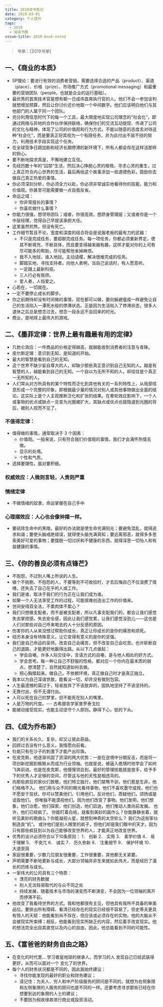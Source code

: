```yaml
---
title: 2019读书笔记
date: 2019-03-01
category: 个人提升
tags:
  - 2019
  - 阅读书籍
vssue-title: 2019-book-noted
---
```

> 书单：[2019书单]

## 一、《商业的本质》

* 5P理论：要进行有效的消费者营销，需要选择合适的产品（product）、渠道（place）、价格（prize）、市场推广方式（promotional messaging）和最重要的营销团队（people，也就是企业的运行基础）。
* 最优秀的首席技术官是想有朝一日成伟首席执行官的人。他们不会一参加谈判就想增加预算，然后让你讨价还价地取一个中间数字。他们应该明白他们与其他部门的人属于同一个团队。
* 充分利用信息时代下的每一个工具，最大限度地实现公司理念的“社会化”，即通过网络与异地的合作伙伴保持联络，确保你们的交流互动提现、传递了公司的文化与精神，体现了公司的价值观和行为方式。不能以随意的态度去对待这种“社会化”，而是要真正将其视为一个有限任务，并为此付出不屈不挠的努力，利用技术手段实现这个任务。
* 在全球竞争日趋加剧和经济长期停滞的新环境下，所有人都会存在这样活那样的担心。
* 要不断地探求真是，不懈地建立互信。
* 先经历数十年的“囚禁”生活，然后决心挣脱心灵的桎梏，寻求心灵的重生，过上真正符合内心世界的生活，最后再给这个故事添加一些道德色彩，鼓励你去做自己真正热爱的事情。
* 你必须深刻分析，你必须全力以赴，你必须非常诚实地看待你的技能、能力和价值观。你甚至可能需要做一点自我反省。
* 命运之域：
	- 你非常擅长的事情？
	- 你喜欢做什么事情？
* 你能力很强，想领导团队；或者，你很高效，想跻身管理层；又或者你是一个中层经理，觉得自己早就该承担大任。
* 这里虽然煎熬，但没有死亡。
* 工作细节暂且不论，宽度和深度的结合将会是说服老板的最有力的武器：
	* 不只是完成任务，要超额完成任务。每一项任务，你都必须重新界定，使其不断填充、不断具体，而且要变得越来越有趣，这样才能对你的上司有尽可能多的帮助，尽可能帮他省掉麻烦。
	* 我不入地狱，谁入地狱。主动请缨，解决很难完成的任务。
	* 脚踏实地，寻找支持者。向他人表明，当自己说话时，有人愿意听。
	* 一定跟上最新科技。
	* 三人行必有我师。
	* 爱人者，人恒爱之。
* 心若在，一切就在。
* 一定不要停止成长的脚步。
* 你之前期待却没有时间做的事情，现在都可以做，要向躲避瘟疫一样避免让自己的生活陷入一潭死水般的停滞状态。正是因为生活陷入了停滞状态，很多人退休之后总是想念过去，想念一段永远不会回来的时光。
* 商业，是地球上最伟大的游戏。

## 二、《墨菲定律：世界上最有趣最有用的定律》
* 凡勃仑效应：一件商品的价格定得越高，就越能收到消费者的注意与青睐。
* 皮尔斯定理：意识到无知，是知道的开始。
* 最大的智慧是看到自己的无知。
* 这个世界不缺少妄自尊大的人，却缺少那些真正意识到自己无知的人。越是有智慧的人，越能看到自己的无知。一个自以为无所不知的人，却往往是个真正一无所知的人。
* 人们常从对方所具有的某个特性而泛化到其他有关的一系列特性上，从局部信息形成一个完整的印象，即根据最少量的情况对别人或其他事物做出全面的结论。这实际上是个人主观推断泛化和扩张的结果。在晕轮效应影响下，一个人或事物的优点或缺点一旦变为光圈被扩大，其缺点或优点也就隐退到光圈的背后，被别人视而不见了。
### 不值得定律：
* 值得做的事情，通常取决于 3 个因素：
	* 价值观。一般来说，只有符合我们价值观的事情，我们才会满怀热情去做。
	* 显示的处境。
	* 个性和气质。
* 选择要理性，面对要积极。
### 权威效应：人微则言轻，人贵则严重
### 情绪定律
* 不做情绪的奴隶，命运掌握在自己手中
### 心理摆效应：人心也会像钟摆一样。
* 要祛除生命中的黑暗，最好的办法就是使生命充满阳光；要避免混乱，就得追求和谐；要使头脑戒绝错误，就得使头脑充满真知；要远离邪恶，就得多多思索美好可爱的事物；要摆脱一切讨厌和不健康的东西，就得深思一切怡人和有益健康的事情。



## 三、《你的善良必须有点锋芒》
* 不抱怨，不过别人嘴上所说的人生。
* 做个不挑剔、不抱怨的人，不要等到不可收拾时，才去后悔自己不仅浪费了情绪，还失去了自己在乎的人或工作。
* 我们是谁，取决于我们的行为正在让我们成为谁。
* 如果一个人无法享受工作的过程，可能很难创造出工作的价值来。
* 世间安得双全法，不累肉体不累心？
* 我们只想做支配者，而不是被支配者，所以凡事支配我们的，都会让我们感觉失去掌控感，失去安全感，因此让我们感觉累，让我们感觉没劲儿——这也是人们对那些对自己呼来喝去的人十分反感的原因。
* 伤害你的人从来没想过帮助你成长，真正让你成长的是你的痛苦和烦死。
* 经历本身没有特殊意义，让它变得有意义的是你的坚强。
* 我们是自己命运的巫师。改变自己会痛苦，但不改变自己会吃苦。也许斩断自己的退路，才能更好地赢得出路。从以下几点做起：
	* 学会自嘲。许多人际交往中，言语方式的自嘲，是与他人相处的好方式。
	* 学会思考。每一种让自己不舒服的性格，都对应一个你内在最本质的弱点，想清楚了，自然就知道如何去做。
	* 把心胸撑起来。做自己，不依赖环境，真正做自己时才是真正独立。
* 我本以为自己深谙世故，能看淡一切，却并没有做到包容。
* 人生最遗憾的莫过于，轻易放弃了不该放弃的，固执地坚持了不该坚持的。
* 无畏付出，但不无谓付出。
* 人可以死在自己的梦里，但不能死在别人的嘴里。
* 人是万物的尺度。--- 古希腊哲学家普罗泰戈拉
* 能被动接受现实，也能主动坚守个人原则。静得下心，低的下头。

## 四、《成为乔布斯》
* 我们的关系长久、复杂，却又让彼此获益。
* 回顾过去没有什么意义，我情愿向前看。
* 牡蛎只有在沙子的刺激下才能产出珍珠。
* 在皮克斯，他逐渐巩固了资深的两大优势：一是在逆境中分期反击，而是将一项创新挖掘到极致从而成为行业领袖。也就是说，被逼入绝境时他学会了如何飞奔前进。也是在皮克斯，他慢慢领会到，最好的管理技能就是放手，给予手下的优秀人才足够的空间，尽管这与他的天性是相违背的。
* 向那些疯狂的家伙们致敬，他们特立独行，他们桀骜不驯，他们惹是生非，他们格格不入。
他们用与众不同的眼光看待事物，他们不喜欢墨守成规，他们也不愿安于现状。你可以赞美他们，引用他们，反对他们，质疑他们，颂扬或是诋毁他们。
但唯独不能漠视他们。因为他们改变了事物。他们发明，他们想象，他们治愈，他们探索，他们创造，他们启迪，他们推动人类向前发展。
也许，他们已经疯了。
你能盯着白纸，就看到美妙的画作么？你能静静坐着，就听见美妙的歌曲么？你能凝视火星，就想到神奇的太空轮么？
我们为这些家伙制造良“机”。
或许他们是别人眼里的疯子，但他们却是我们眼中的天才。因为只有那些疯狂到以为自己能够改变世界的人，才能真正地改变世界。
* 优秀的设计必须符合以下10条原则：
1． 创新
2． 实用
3． 美学价值
4． 易于理解
5． 不突兀
6． 诚实
7． 历久弥新
8． 注重细节
9． 保护环境
10． 大道至简
* 家庭很重要，少数几位朋友很重要，工作很重要，其他都无关紧要。
* 声明需要不断地更新与成长，大部分领袖并非生来就如此伟大，而是经历了漫长的历练与成长。
* 一家伟大的公司具有三个特质：
	* 漂亮的财务数据
	* 别人无法轻易取代的与众不同之处
	* 持续发展，随着技术与市场的演变而不断演变，不会因为一位领袖的离开而停滞不前。
* 他改变了我看待世界的方式。我和他都很有主见，但他具有我所不具备的审美品位。要排出所有障碍、看清已经存在的现实已经很不容易了，但史蒂夫更具有惊人的天赋：他能看到尚不存在，但应该或必须存在的实物。他的大脑从不会被现实所束缚；相反，他能看到现实所缺乏的内容，然后着手改变现实。他的想法完全出自其直觉以及内心的自由，因此，他总能看到不同的可能性。 

## 五、《富爸爸的财务自由之路》
* 在变化的时代里… 学习者是地球的继承人，而学习的人  发现自己已经武装得更好，从而可以面对一个 变化了的世界。
* 每个人的财务状况都是不同的，因此我始终建议：
	* 寻找你能发现的最好的职业和财务建议；
	* 请记住：为夫人、穷人和中产阶级服务的顾问是不同的，就想为右侧象限和左侧象限的人服务的顾问也是不同的一样。还要考虑寻求那些已经在你想要到达的象限的人士的建议；
	* 不要因为税收缘故进行商业或投资活动。